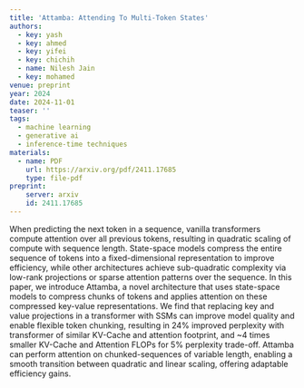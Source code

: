 ```yaml
---
title: 'Attamba: Attending To Multi-Token States'
authors:
  - key: yash
  - key: ahmed
  - key: yifei
  - key: chichih
  - name: Nilesh Jain
  - key: mohamed
venue: preprint
year: 2024
date: 2024-11-01
teaser: ''
tags:
  - machine learning
  - generative ai
  - inference-time techniques
materials:
  - name: PDF
    url: https://arxiv.org/pdf/2411.17685
    type: file-pdf
preprint:
    server: arxiv
    id: 2411.17685
---
```

When predicting the next token in a sequence, vanilla transformers compute attention over all previous tokens, resulting in quadratic scaling of compute with sequence length. State-space models compress the entire sequence of tokens into a fixed-dimensional representation to improve efficiency, while other architectures achieve sub-quadratic complexity via low-rank projections or sparse attention patterns over the sequence. In this paper, we introduce Attamba, a novel architecture that uses state-space models to compress chunks of tokens and applies attention on these compressed key-value representations. We find that replacing key and value projections in a transformer with SSMs can improve model quality and enable flexible token chunking, resulting in 24% improved perplexity with transformer of similar KV-Cache and attention footprint, and ~4 times smaller KV-Cache and Attention FLOPs for 5% perplexity trade-off. Attamba can perform attention on chunked-sequences of variable length, enabling a smooth transition between quadratic and linear scaling, offering adaptable efficiency gains.
